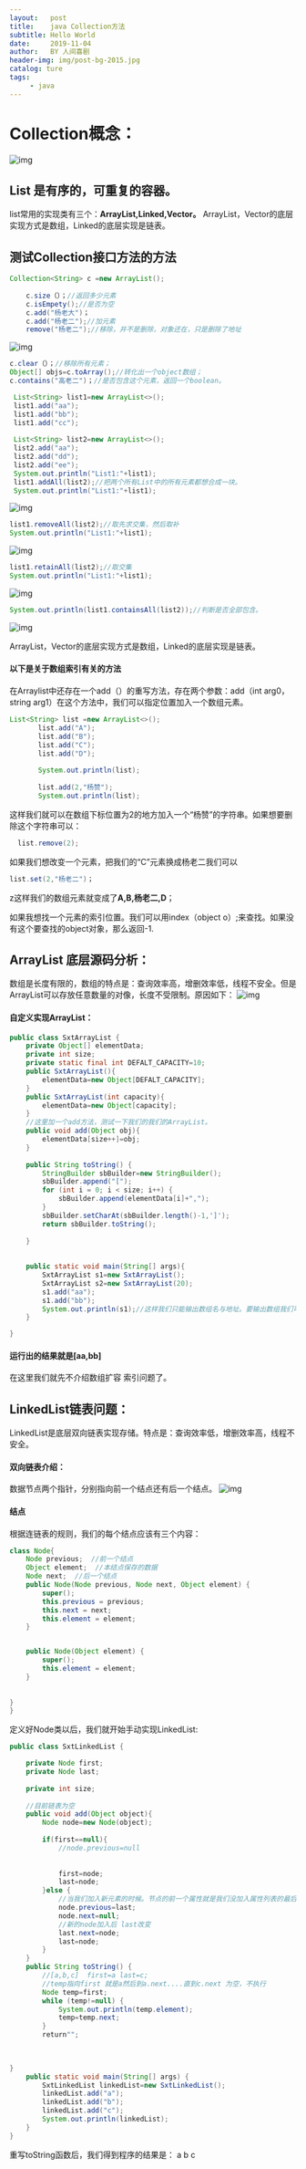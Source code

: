 ```yaml
---
layout:   post
title:    java Collection方法
subtitle: Hello World
date:     2019-11-04
author:   BY 人间喜剧
header-img: img/post-bg-2015.jpg
catalog: ture
tags:
     - java
---
```

# Collection概念：
![img](https://img-blog.csdnimg.cn/20191106183531627.png?x-oss-process=image/watermark,type_ZmFuZ3poZW5naGVpdGk,shadow_10,text_aHR0cHM6Ly9ibG9nLmNzZG4ubmV0L3lhbmd6YW4xOTk4,size_16,color_FFFFFF,t_70)
## List 是有序的，可重复的容器。
 list常用的实现类有三个：**ArrayList,Linked,Vector。**
 ArrayList，Vector的底层实现方式是数组，Linked的底层实现是链表。
## 测试Collection接口方法的方法
``` java
Collection<String> c =new ArrayList();
    
    c.size（）；//返回多少元素
    c.isEmpety();//是否为空
    c.add("杨老大")；
    c.add("杨老二");//加元素
    remove("杨老二");//移除，并不是删除，对象还在，只是删除了地址 
```
![img](https://img-blog.csdnimg.cn/20191106182912289.jpg?x-oss-process=image/watermark,type_ZmFuZ3poZW5naGVpdGk,shadow_10,text_aHR0cHM6Ly9ibG9nLmNzZG4ubmV0L3lhbmd6YW4xOTk4,size_16,color_FFFFFF,t_70)
   ``` java
   c.clear（）；//移除所有元素；
  Object[] objs=c.toArray();//转化出一个object数组；
   c.contains("高老二")；//是否包含这个元素，返回一个boolean。

	List<String> list1=new ArrayList<>();
	list1.add("aa");
	list1.add("bb");
	list1.add("cc");
	
	List<String> list2=new ArrayList<>();
	list2.add("aa");
	list2.add("dd");
	list2.add("ee");
	System.out.println("List1:"+list1);
	list1.addAll(list2);//把两个所有List中的所有元素都想合成一块。
	System.out.println("List1:"+list1);
```
![img](https://img-blog.csdnimg.cn/20191106183039653.jpg)
  ```java
  list1.removeAll(list2);//取先求交集，然后取补
  System.out.println("List1:"+list1);
 ``` 
 ![img](https://img-blog.csdnimg.cn/20191106183051942.jpg)
   ```java
   list1.retainAll(list2);//取交集
   System.out.println("List1:"+list1);
  ```
  ![img](https://img-blog.csdnimg.cn/20191106183109119.jpg)
  ```java
  System.out.println(list1.containsAll(list2));//判断是否全部包含。
  ```
  ![img](https://img-blog.csdnimg.cn/20191106183119762.jpg)


 ArrayList，Vector的底层实现方式是数组，Linked的底层实现是链表。
 #### 以下是关于数组索引有关的方法
 在Arraylist中还存在一个add（）的重写方法，存在两个参数：add（int arg0，string arg1）在这个方法中，我们可以指定位置加入一个数组元素。
 ``` java
 List<String> list =new ArrayList<>();
		list.add("A");
		list.add("B");
		list.add("C");
		list.add("D");
		
		System.out.println(list);
		
		list.add(2,"杨赞");
		System.out.println(list);
```
这样我们就可以在数组下标位置为2的地方加入一个“杨赞”的字符串。如果想要删除这个字符串可以：
``` java
  list.remove(2);
 ```
 如果我们想改变一个元素，把我们的“C”元素换成杨老二我们可以
 ```java
 list.set(2,"杨老二")；
 ```
 z这样我们的数组元素就变成了**A,B,杨老二,D**；
 
如果我想找一个元素的索引位置。我们可以用index（object o）;来查找。如果没有这个要查找的object对象，那么返回-1.
## ArrayList 底层源码分析：
数组是长度有限的，数组的特点是：查询效率高，增删效率低，线程不安全。但是ArrayList可以存放任意数量的对像，长度不受限制。原因如下：
![img](https://img-blog.csdnimg.cn/20191106183130434.jpg?x-oss-process=image/watermark,type_ZmFuZ3poZW5naGVpdGk,shadow_10,text_aHR0cHM6Ly9ibG9nLmNzZG4ubmV0L3lhbmd6YW4xOTk4,size_16,color_FFFFFF,t_70)
#### 自定义实现ArrayList：
```java
public class SxtArrayList {
	private Object[] elementData;
	private int size;
	private static final int DEFALT_CAPACITY=10;
	public SxtArrayList(){
		elementData=new Object[DEFALT_CAPACITY];
	}
	public SxtArrayList(int capacity){
		elementData=new Object[capacity];
	}
	//这里加一个add方法，测试一下我们的我们的ArrayList。
	public void add(Object obj){
		elementData[size++]=obj;
	}
	
	public String toString() {
		StringBuilder sbBuilder=new StringBuilder();
		sbBuilder.append("[");
		for (int i = 0; i < size; i++) {
			sbBuilder.append(elementData[i]+",");
		}
		sbBuilder.setCharAt(sbBuilder.length()-1,']');
		return sbBuilder.toString();
		
	}
	
	
	public static void main(String[] args){
		SxtArrayList s1=new SxtArrayList();
		SxtArrayList s2=new SxtArrayList(20);
		s1.add("aa");
		s1.add("bb");
		System.out.println(s1);//这样我们只能输出数组名与地址。要输出数组我们可以重写toString方法
	}

}
```
#### 运行出的结果就是[aa,bb]
在这里我们就先不介绍数组扩容 索引问题了。
## LinkedList链表问题：
LinkedList是底层双向链表实现存储。特点是：查询效率低，增删效率高，线程不安全。
#### 双向链表介绍：
数据节点两个指针，分别指向前一个结点还有后一个结点。
![img](https://img-blog.csdnimg.cn/2019110618314413.png?x-oss-process=image/watermark,type_ZmFuZ3poZW5naGVpdGk,shadow_10,text_aHR0cHM6Ly9ibG9nLmNzZG4ubmV0L3lhbmd6YW4xOTk4,size_16,color_FFFFFF,t_70)
#### 结点
根据连链表的规则，我们的每个结点应该有三个内容：
```java
class Node{
    Node previous;  //前一个结点
    Object element;  //本结点保存的数据
    Node next;  //后一个结点
    public Node(Node previous, Node next, Object element) {
		super();
		this.previous = previous;
		this.next = next;
		this.element = element;
	}


	public Node(Object element) {
		super();
		this.element = element;
	}
	
	
}
}
```
定义好Node类以后，我们就开始手动实现LinkedList:
```java
public class SxtLinkedList {

	private Node first;
	private Node last;
	
	private int size;
	
	//目前链表为空
	public void add(Object object){
		Node node=new Node(object);
		
		if(first==null){
			//node.previous=null
			
			
			first=node;
			last=node;
		}else {
			//当我们加入新元素的时候。节点的前一个属性就是我们没加入属性列表的最后最一个。
			node.previous=last;
			node.next=null;
			//新的node加入后 last改变
			last.next=node;
			last=node;
		}
	}
	public String toString() {
		//[a,b,c]  first=a last=c;
		//temp指向first 就是a然后到a.next....直到c.next 为空，不执行
		Node temp=first;
		while (temp!=null) {
			System.out.println(temp.element);
			temp=temp.next;
		}
		return"";

	
	
}
	public static void main(String[] args) {
		SxtLinkedList linkedList=new SxtLinkedList();
		linkedList.add("a");
		linkedList.add("b");
		linkedList.add("c");
		System.out.println(linkedList);
	}
}
```
重写toString函数后，我们得到程序的结果是：
a
b
c




